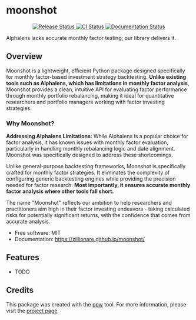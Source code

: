 # moonshot


<p align="center">
<a href="https://pypi.python.org/pypi/moonshot">
    <img src="https://img.shields.io/pypi/v/moonshot.svg"
        alt = "Release Status">
</a>

<a href="https://github.com/zillionare/moonshot/actions">
    <img src="https://github.com/zillionare/moonshot/actions/workflows/main.yml/badge.svg?branch=release" alt="CI Status">
</a>

<a href="https://zillionare.github.io/moonshot/">
    <img src="https://img.shields.io/website/https/zillionare.github.io/moonshot/index.html.svg?label=docs&down_message=unavailable&up_message=available" alt="Documentation Status">
</a>

</p>


Alphalens lacks accurate monthly factor testing; our library delivers it.

## Overview

Moonshot is a lightweight, efficient Python package designed specifically for monthly factor-based investment strategy backtesting. **Unlike existing tools such as Alphalens, which has limitations in monthly factor analysis**, Moonshot provides a clean, intuitive API for evaluating factor performance through monthly portfolio rebalancing, making it ideal for quantitative researchers and portfolio managers working with factor investing strategies.

### Why Moonshot?

**Addressing Alphalens Limitations**: While Alphalens is a popular choice for factor analysis, it has known issues with monthly factor evaluation, particularly in handling monthly rebalancing logic and date alignment. Moonshot was specifically designed to address these shortcomings.

Unlike general-purpose backtesting frameworks, Moonshot is specifically crafted for monthly factor strategies. It eliminates the complexity of configuring generic backtesting engines while providing the precision needed for factor research. **Most importantly, it ensures accurate monthly factor analysis where other tools fall short.**

The name "Moonshot" reflects our ambition to help researchers and practitioners aim high in their factor investing endeavors - taking calculated risks for potentially significant returns, with the confidence that comes from accurate analysis.

* Free software: MIT
* Documentation: <https://zillionare.github.io/moonshot/>


## Features

* TODO

## Credits

This package was created with the [ppw](https://zillionare.github.io/python-project-wizard) tool. For more information, please visit the [project page](https://zillionare.github.io/python-project-wizard/).
